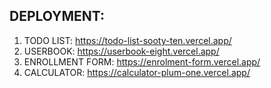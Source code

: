 ## DEPLOYMENT:

1. TODO LIST: https://todo-list-sooty-ten.vercel.app/ 
2. USERBOOK:  https://userbook-eight.vercel.app/ 
3. ENROLLMENT FORM: https://enrolment-form.vercel.app/
4. CALCULATOR: https://calculator-plum-one.vercel.app/
